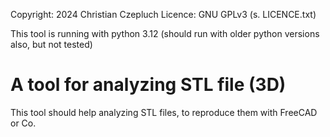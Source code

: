Copyright: 2024 Christian Czepluch Licence: GNU GPLv3 (s. LICENCE.txt)

This tool is running with python 3.12 (should run with older python versions also, but not tested)

# A tool for analyzing STL file (3D)

This tool should help analyzing STL files, to reproduce them with FreeCAD or Co.
